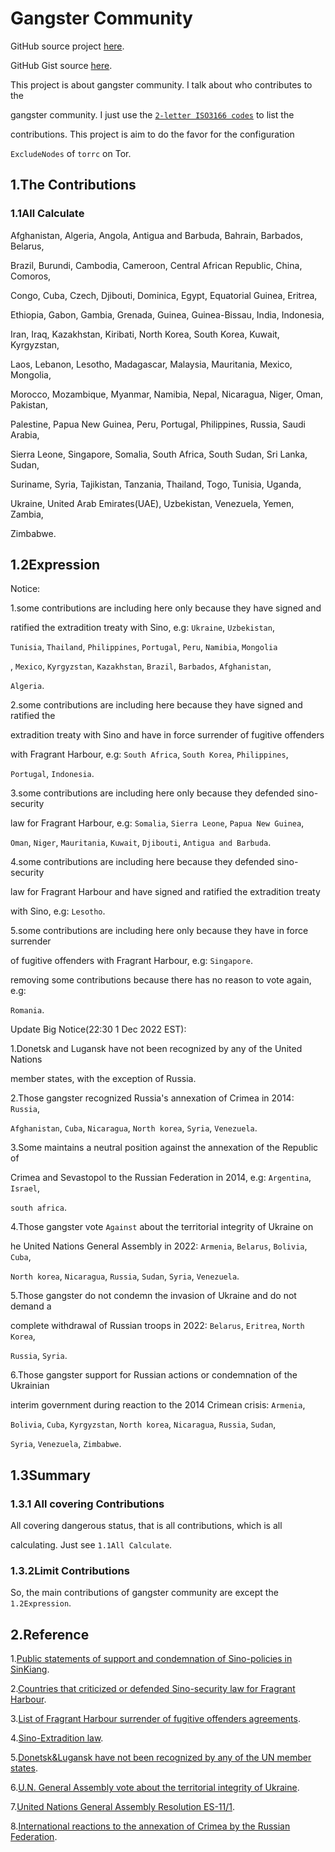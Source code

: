 # Gangster Community

GitHub source project [here](https://github.com/SofijaErkin/gangster-community).

GitHub Gist source [here](https://gist.github.com/SofijaErkin/802aa2b9a8f11dfdea8cb719e81405f0#gangster-community).

This project is about gangster community. I talk about who contributes to the

gangster community. I just use the [`2-letter ISO3166 codes`](https://en.wikipedia.org/wiki/ISO_3166-1_alpha-2) to list the

contributions. This project is aim to do the favor for the configuration

`ExcludeNodes` of `torrc` on Tor.

## 1.The Contributions

### 1.1All Calculate

Afghanistan, Algeria, Angola, Antigua and Barbuda, Bahrain, Barbados, Belarus,

Brazil, Burundi, Cambodia, Cameroon, Central African Republic, China, Comoros,

Congo, Cuba, Czech, Djibouti, Dominica, Egypt, Equatorial Guinea, Eritrea,

Ethiopia, Gabon, Gambia, Grenada, Guinea, Guinea-Bissau, India, Indonesia,

Iran, Iraq, Kazakhstan, Kiribati, North Korea, South Korea, Kuwait, Kyrgyzstan,

Laos, Lebanon, Lesotho, Madagascar, Malaysia, Mauritania, Mexico, Mongolia,

Morocco, Mozambique, Myanmar, Namibia, Nepal, Nicaragua, Niger, Oman, Pakistan,

Palestine, Papua New Guinea, Peru, Portugal, Philippines, Russia, Saudi Arabia,

Sierra Leone, Singapore, Somalia, South Africa, South Sudan, Sri Lanka, Sudan,

Suriname, Syria, Tajikistan, Tanzania, Thailand, Togo, Tunisia, Uganda,

Ukraine, United Arab Emirates(UAE), Uzbekistan, Venezuela, Yemen, Zambia,

Zimbabwe.

## 1.2Expression

Notice:

1.some contributions are including here only because they have signed and

ratified the extradition treaty with Sino, e.g: `Ukraine`, `Uzbekistan`,

`Tunisia`, `Thailand`, `Philippines`, `Portugal`, `Peru`, `Namibia`, `Mongolia`

, `Mexico`, `Kyrgyzstan`, `Kazakhstan`, `Brazil`, `Barbados`, `Afghanistan`,

`Algeria`.

2.some contributions are including here because they have signed and ratified the

extradition treaty with Sino and have in force surrender of fugitive offenders

with Fragrant Harbour, e.g: `South Africa`, `South Korea`, `Philippines`,

`Portugal`, `Indonesia`.

3.some contributions are including here only because they defended sino-security

law for Fragrant Harbour, e.g: `Somalia`, `Sierra Leone`, `Papua New Guinea`,

`Oman`, `Niger`, `Mauritania`, `Kuwait`, `Djibouti`, `Antigua and Barbuda`.

4.some contributions are including here because they defended sino-security

law for Fragrant Harbour and have signed and ratified the extradition treaty

with Sino, e.g: `Lesotho`.

5.some contributions are including here only because they have in force surrender

of fugitive offenders with Fragrant Harbour, e.g: `Singapore`.

removing some contributions because there has no reason to vote again, e.g:

`Romania`.

Update Big Notice(22:30 1 Dec 2022 EST):

1.Donetsk and Lugansk have not been recognized by any of the United Nations

member states, with the exception of Russia.

2.Those gangster recognized Russia's annexation of Crimea in 2014: `Russia`,

`Afghanistan`, `Cuba`, `Nicaragua`, `North korea`, `Syria`, `Venezuela`.

3.Some maintains a neutral position against the annexation of the Republic of

Crimea and Sevastopol to the Russian Federation in 2014, e.g: `Argentina`, `Israel`,

`south africa`.

4.Those gangster vote `Against` about the territorial integrity of Ukraine on

he United Nations General Assembly in 2022: `Armenia`, `Belarus`, `Bolivia`, `Cuba`,

`North korea`, `Nicaragua`, `Russia`, `Sudan`, `Syria`, `Venezuela`.

5.Those gangster do not condemn the invasion of Ukraine and do not demand a

complete withdrawal of Russian troops in 2022: `Belarus`, `Eritrea`, `North Korea`,

`Russia`, `Syria`.

6.Those gangster support for Russian actions or condemnation of the Ukrainian

interim government during reaction to the 2014 Crimean crisis: `Armenia`,

`Bolivia`, `Cuba`, `Kyrgyzstan`, `North korea`, `Nicaragua`, `Russia`, `Sudan`,

`Syria`, `Venezuela`, `Zimbabwe`.

## 1.3Summary

### 1.3.1 All covering Contributions

All covering dangerous status, that is all contributions, which is all

calculating. Just see `1.1All Calculate`.

### 1.3.2Limit Contributions

So, the main contributions of gangster community are except the `1.2Expression`.

## 2.Reference

1.[Public statements of support and condemnation of Sino-policies in SinKiang](https://es.wikipedia.org/wiki/Campos_de_internamiento_de_Sinkiang).

2.[Countries that criticized or defended Sino-security law for Fragrant Harbour](https://www.axios.com/2020/07/02/countries-supporting-china-hong-kong-law).

3.[List of Fragrant Harbour surrender of fugitive offenders agreements](https://en.wikipedia.org/wiki/List_of_Hong_Kong_surrender_of_fugitive_offenders_agreements).

4.[Sino-Extradition law](https://en.wikipedia.org/wiki/Extradition_law_in_China).

5.[Donetsk&Lugansk have not been recognized by any of the UN member states](https://ja.wikipedia.org/wiki/%E3%82%A6%E3%82%AF%E3%83%A9%E3%82%A4%E3%83%8A%E7%B4%9B%E4%BA%89_(2014%E5%B9%B4-)).

6.[U.N. General Assembly vote about the territorial integrity of Ukraine](https://digitallibrary.un.org/record/767565).

7.[United Nations General Assembly Resolution ES-11/1](https://en.wikipedia.org/wiki/United_Nations_General_Assembly_Resolution_ES-11/1).

8.[International reactions to the annexation of Crimea by the Russian Federation](https://en.wikipedia.org/wiki/International_reactions_to_the_annexation_of_Crimea_by_the_Russian_Federation).
